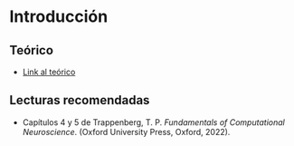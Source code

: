# Introducción

## Teórico

- [Link al teórico](https://raw.githubusercontent.com/MaestriaCienciasCognitivas/ncc/main/book/static/slides/s2-modelos-neuronas.pdf)

## Lecturas recomendadas

- Capítulos 4 y 5 de Trappenberg, T. P. _Fundamentals of Computational Neuroscience_. (Oxford University Press, Oxford, 2022).